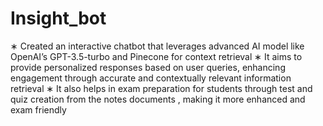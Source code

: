 # Insight_bot

∗ Created an interactive chatbot that leverages advanced AI model like OpenAI’s GPT-3.5-turbo and Pinecone for context retrieval 
∗ It aims to provide personalized responses based on user queries, enhancing engagement through accurate and contextually relevant information retrieval 
∗ It also helps in exam preparation for students through test and quiz creation from the notes documents , making it more enhanced and exam friendly
